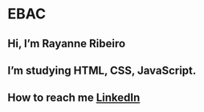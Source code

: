 # EBAC
## Hi, I’m Rayanne Ribeiro
 ## I’m studying HTML, CSS, JavaScript.
 ## How to reach me [LinkedIn](https://www.linkedin.com/in/rayanne-mribeiro/)

